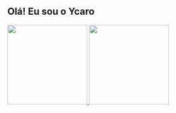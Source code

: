 ## Olá! Eu sou o Ycaro

<div>
<a href="https://github.com/ycborg">
<img height="180em" src="https://github-readme-stats.vercel.app/api?username=ycborg&count_private=true&include_all_commits=true&show_icons=true&theme=radical&hide_border=false&show_owner=true"/>
<img height="180em" src="https://github-readme-stats.vercel.app/api/top-langs/?username=ycborg&theme=radical&hide_border=false&&layout=compact"/>
</a>
</div>
